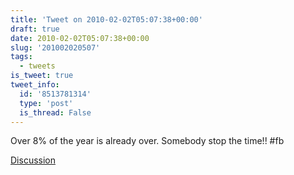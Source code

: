 ```yaml
---
title: 'Tweet on 2010-02-02T05:07:38+00:00'
draft: true
date: 2010-02-02T05:07:38+00:00
slug: '201002020507'
tags:
  - tweets
is_tweet: true
tweet_info:
  id: '8513781314'
  type: 'post'
  is_thread: False
---
```




Over 8% of the year is already over. Somebody stop the time!! #fb

[Discussion](https://x.com/sytelus/status/8513781314)
